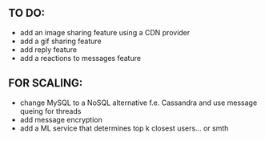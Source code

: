 <h2>TO DO:</h2>
<ul>
    <li>add an image sharing feature using a CDN provider</li>
    <li>add a gif sharing feature</li>
    <li>add reply feature</li>
    <li>add a reactions to messages feature</li>
</ul>

<h2>FOR SCALING:</h2>
<ul>
    <li>change MySQL to a NoSQL alternative f.e. Cassandra and use message queing for threads</li>
    <li>add message encryption</li>
    <li>add a ML service that determines top k closest users... or smth</li>
</ul>
